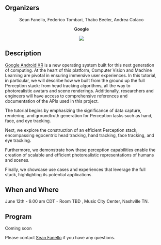 ## Organizers
<p style="text-align: center;"> Sean Fanello, Federico Tombari, Thabo Beeler, Andrea Colaco
</p>
<p style="text-align: center;"> <b> Google </b> </p>
<p style="text-align:center"><img src="https://www.seanfanello.it/wp-content/uploads/2025/05/cvpr25_tutorial.png"/></p>

## Description
[Google Android XR](https://blog.google/products/android/android-xr/) is a new operating system built for this next generation of computing. At the heart of this platform, Computer Vision and Machine Learning are pivotal in ensuring immersive user experiences. In this tutorial, in particular, we will describe how we built from the ground up the full Perception stack: from head tracking algorithms, all the way to photorealistic avatars and scene renderings. Additionally, researchers and engineers will have access to comprehensive references and documentation of the APIs used in this project.

The tutorial begins by emphasizing the significance of data capture, rendering, and groundtruth generation for Perception tasks such as hand, face, and eye tracking.

Next, we explore the construction of an efficient Perception stack, encompassing egocentric head tracking, hand tracking, face tracking, and eye tracking.

Furthermore, we demonstrate how these perception capabilities enable the creation of scalable and efficient photorealistic representations of humans and scenes.

Finally, we showcase use cases and experiences that leverage the full stack, highlighting its potential applications.


## When and Where
June 12th - 9.00 am CDT - Room TBD , Music City Center, Nashville TN.


## Program
Coming soon
</table>

Please contact [Sean Fanello](mailto:seanfa@google.com) if you have any questions.
